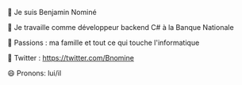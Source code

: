 🔭 Je suis Benjamin Nominé

🏢 Je travaille comme développeur backend C# à la Banque Nationale

🌱 Passions : ma famille et tout ce qui touche l'informatique

🦜 Twitter : https://twitter.com/Bnomine

😄 Pronons: lui/il
